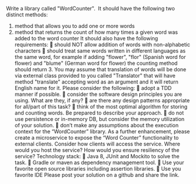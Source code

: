 Write a library called &quot;WordCounter&quot;.  It should have the following two distinct methods:
1. method that allows you to add one or more words
2. method that returns the count of how many times a given word was added to the word
counter
It should also have the following requirements:
 should NOT allow addition of words with non-alphabetic characters
 should treat same words written in different languages as the same word, for example if
adding &quot;flower&quot;, &quot;flor&quot; (Spanish word for flower) and &quot;blume&quot; (German word for
flower) the counting method should return 3. You may assume that translation of
words will be done via external class provided to you called &quot;Translator&quot; that will have
method &quot;translate&quot; accepting word as an argument and it will return English name for it.
Please consider the following:
 adopt a TDD manner if possible.
 consider the software design principles you are using. What are they, if any?
 are there any design patterns appropriate for all/part of this task?
 think of the most optimal algorithm for storing and counting words. Be prepared to
describe your approach.
 do not use persistence or in-memory DB, but consider the memory utilization of your
solution.
 don’t make any assumptions about the execution context for the “WordCounter”
library.
As a further enhancement, please create a microservice to expose the “Word Counter”
functionality to external clients. Consider how clients will access the service. Where would you
host the service? How would you ensure resiliency of the service?
Technology stack:
 Java 8, JUnit and Mockito to solve the task.
 Gradle or maven as dependency management tool.
 Use your favorite open source libraries including assertion libraries.
 Use you favorite IDE
Please post your solution on a github and share the link.